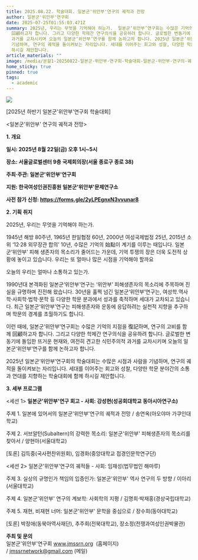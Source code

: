 ```yaml
---
title: 2025.08.22. 학술대회. 일본군'위안부'연구의 궤적과 전망
author: 일본군'위안부'연구회
date: 2025-07-25T01:55:03.471Z
summary: 2025년, 우리는 무엇을 기억해야 하는가.  일본군‘위안부’연구회는 수많은 기억의 지점을 復記하며, 연구의 고비를 함께
  回顧하고자 합니다. 그리고 다양한 학제간 연구의식을 공유하려 합니다. 글로벌한 변동기에 돌입한 뜨거운 현재와, 여전히 견고한 식민주의적
  과거를 교차시키며 오늘의 일본군‘위안부’연구를 함께 논하고자 합니다. 2025년 일본군‘위안부’연구회의 학술대회는 수많은 시점과 사람을
  기념하며, 연구의 궤적을 돌이켜보는 자리입니다. 세대를 이어주는 회고와 성찰, 다양한 학문 분야간의 소통과 연대를 지향하는 학술대회에 함께
  하시길 제안합니다.
article_materials: ""
image: /media/분할1-20250822-일본군-위안부-연구회-학술대회-일본군-위안부-연구의-궤적과-전망_포스터-0721최종-.png
home_sticky: true
pinned: true
tags:
  - academic
---
```

![](/media/분할2-20250822-일본군-위안부-연구회-학술대회-일본군-위안부-연구의-궤적과-전망_포스터-0721최종-.png)

<!--StartFragment-->

\[2025년 하반기 일본군'위안부'연구회 학술대회] 

<일본군'위안부' 연구의 궤적과 전망>

<!--EndFragment-->

<!--StartFragment-->

**1. 개요**

**일시: 2025년 8월 22일(금) 오후 1시~5시**

**장소: 서울글로벌센터 9층 국제회의장(서울 종로구 종로 38)**

**주최·주관: 일본군'위안부'연구회**

**지원: 한국여성인권진흥원 일본군'위안부'문제연구소**

**사전 참가 신청: <https://forms.gle/2yLPEgnxN3vvunar8>**



**2. 기획 취지**

<!--EndFragment-->

2025년, 우리는 무엇을 기억해야 하는가.

1945년 해방 80주년, 1965년 한일협정 60년, 2000년 여성국제법정 25년, 2015년 소위 ‘12·28 외무장관 합의’ 10년, 수많은 기억의 始點이 계기를 이루는 때입니다. 일본군‘위안부’ 피해 생존자의 목소리가 줄어드는 가운데, 기억 투쟁의 장은 더욱 도전적 상황에 놓이고 있습니다. 우리는 또 얼마나 많은 시점을 기억해야 할까요

오늘의 우리는 얼마나 소통하고 있는가.

1990년대 본격화된 일본군‘위안부’연구는 ‘위안부’ 피해생존자의 목소리에 주목하며 진실을 규명하며 진전해 왔습니다. 30년을 훌쩍 넘긴 일본군‘위안부’연구는, 여성학․역사학‧사회학‧법학‧문학 등 다양한 학문 분과에서 성과를 축적하며 세대가 교차되고 있습니다. 최근 일본군‘위안부’연구는 피해생존자와 운동에 응답하려는 실천적 지향을 추구하며 학문의 경계를 초월하기도 합니다.

이런 때에, 일본군‘위안부’연구회는 수많은 기억의 지점을 復記하며, 연구의 고비를 함께 回顧하고자 합니다. 그리고 다양한 학제간 연구의식을 공유하려 합니다. 글로벌한 변동기에 돌입한 뜨거운 현재와, 여전히 견고한 식민주의적 과거를 교차시키며 오늘의 일본군‘위안부’연구를 함께 논하고자 합니다.

2025년 일본군‘위안부’연구회의 학술대회는 수많은 시점과 사람을 기념하며, 연구의 궤적을 돌이켜보는 자리입니다. 세대를 이어주는 회고와 성찰, 다양한 학문 분야간의 소통과 연대를 지향하는 학술대회에 함께 하시길 제안합니다.



<!--StartFragment-->

**3. 세부 프로그램** 

<세션 1> **일본군'위안부'연구 회고 - 사회: 강성현(성공회대학교 동아시아연구소)**

주제 1. 일본에 있어서의 일본군'위안부'연구의 궤적과 전망 / 송연옥(아오야마 가쿠인대학교)

주제 2. 서브알턴(Subaltern)의 강력한 목소리: 일본군'위안부' 피해생존자의 목소리를 찾아서 / 양현아(서울대학교)

\[토론] 김득중(국사편찬위원회), 임경화(중앙대학교 접경인문학연구단)

<세션 2> 일본군'위안부'연구의 궤적들 - 사회: 임재성(법무법인 해마루)

주제 3. 실상의 규명인가 책임의 입증인가: 일본군'위안부' 역사 연구의 두 방향 / 이아리(서울대학교)

주제 4. 일본군'위안부' 연구의 계보학: 사회학의 지평 / 김명희·박재홍(경상국립대학교)

주제 5. 재현, 비재현 너머: 일본군'위안부' 문학을 중심으로 / 장수희(동아대학교) 

\[토론] 박정애(동북아역사재단), 추주희(전북대학교), 장소정(전쟁과여성인권박물관)



<!--EndFragment-->

**주최 및 문의** \
일본군'위안부'연구회 www.jmssrn.org  (홈페이지) / jmssrnetwork@gmail.com (메일) 

<!--EndFragment-->